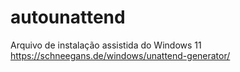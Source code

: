 # autounattend
Arquivo de instalação assistida do Windows 11
https://schneegans.de/windows/unattend-generator/
